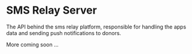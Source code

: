 # SMS Relay Server
The API behind the sms relay platform, responsible for handling the apps data and sending push notifications to donors.

More coming soon ...
